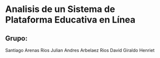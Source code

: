 # Analisis de un Sistema de Plataforma Educativa en Línea 

## Grupo: 
Santiago Arenas Rios
Julian Andres Arbelaez Rios
David Giraldo Henriet
